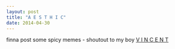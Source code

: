 ```yaml
---
layout: post
title: "A E S T H I C"
date: 2014-04-30
---
```


finna post some spicy memes - shoutout to my boy [V I N C E N T](http://vincentliaw.me) 